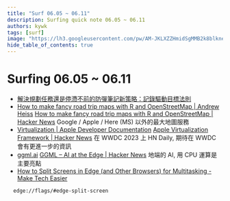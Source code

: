 ```yaml
---
title: "Surf 06.05 ~ 06.11"
description: Surfing quick note 06.05 ~ 06.11
authors: kywk
tags: [surf]
image: "https://lh3.googleusercontent.com/pw/AM-JKLXZZHmidSgMMB2k8blkneclNRysPXLr__G7rZ4hPi2sN0jC67PHAbX1MyFj8hQX_MTZ6bwIMPwCyu2fu1bU0ZXSX09eu-OlSDb4U-9haUS_wgnVPLaCM6WQLsRbsnocF8X5Edmt35rDjytljbNEMsaf8A=w800-no?authuser=0"
hide_table_of_contents: true
---
```


Surfing 06.05 ~ 06.11
==================
- [解決規劃任務還是停滯不前的防彈筆記新策略：記錄驅動目標法則](https://www.playpcesor.com/2023/06/blog-post.html)
- [How to make fancy road trip maps with R and OpenStreetMap | Andrew Heiss](https://www.andrewheiss.com/blog/2023/06/01/geocoding-routing-openstreetmap-r/) 
  [How to make fancy road trip maps with R and OpenStreetMap | Hacker News](https://news.ycombinator.com/item?id=36159864)
  Google / Apple / Here (MS) 以外的最大地圖服務
- [Virtualization | Apple Developer Documentation](https://developer.apple.com/documentation/virtualization)
  [Apple Virtualization Framework | Hacker News](https://news.ycombinator.com/item?id=36184400)
  在 WWDC 2023 上 HN Daily, 期待在 WWDC 會有更進一步的資訊
- [ggml.ai](http://ggml.ai/)
  [GGML – AI at the Edge | Hacker News](https://news.ycombinator.com/item?id=36215651)
  地端的 AI, 用 CPU 運算是主要亮點
- [How to Split Screens in Edge (and Other Browsers) for Multitasking - Make Tech Easier](https://www.maketecheasier.com/split-screen-browsers/)
```
  edge://flags/#edge-split-screen
```
